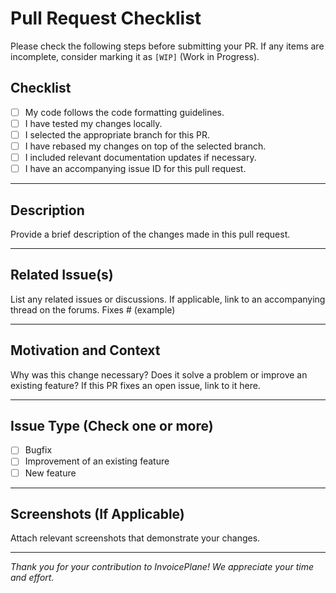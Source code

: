 # Pull Request Checklist

Please check the following steps before submitting your PR. If any items are incomplete, consider marking it as `[WIP]` (Work in Progress).

## Checklist
- [ ] My code follows the code formatting guidelines.
- [ ] I have tested my changes locally.
- [ ] I selected the appropriate branch for this PR.
- [ ] I have rebased my changes on top of the selected branch.
- [ ] I included relevant documentation updates if necessary.
- [ ] I have an accompanying issue ID for this pull request.

---

## Description
Provide a brief description of the changes made in this pull request.

---

## Related Issue(s)
List any related issues or discussions. If applicable, link to an accompanying thread on the forums.
Fixes # (example)

---

## Motivation and Context
Why was this change necessary? Does it solve a problem or improve an existing feature? If this PR fixes an open issue, link to it here.

---

## Issue Type (Check one or more)
- [ ] Bugfix
- [ ] Improvement of an existing feature
- [ ] New feature

---

## Screenshots (If Applicable)
Attach relevant screenshots that demonstrate your changes.

---

*Thank you for your contribution to InvoicePlane! We appreciate your time and effort.*
